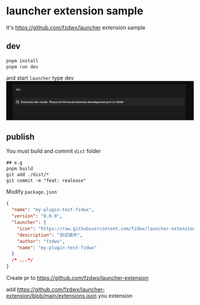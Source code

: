 # launcher extension sample

It's https://github.com/fzdwx/launcher extension sample

## dev

```shell
pnpm install
pnpm run dev
```

and start `launcher` type dev
![img.png](img.png)

## publish

You must build and commit `dist` folder

```shell
## e.g
pnpm build
git add ./dist/*
git commit -m "feat: realease"
```

Modify `package.json`

```json
{
  "name": "my-plugin-test-fzdwx",
  "version": "0.0.0",
  "launcher": {
    "icon": "https://raw.githubusercontent.com/fzdwx/launcher-extension-sample/main/public/favicon.ico",
    "description": "测试插件",
    "author": "fzdwx",
    "name": "my-plugin-test-fzdwx"
  }
  /* ...*/
}
```

Create pr to https://github.com/fzdwx/launcher-extension

add https://github.com/fzdwx/launcher-extension/blob/main/extensions.json you extension


